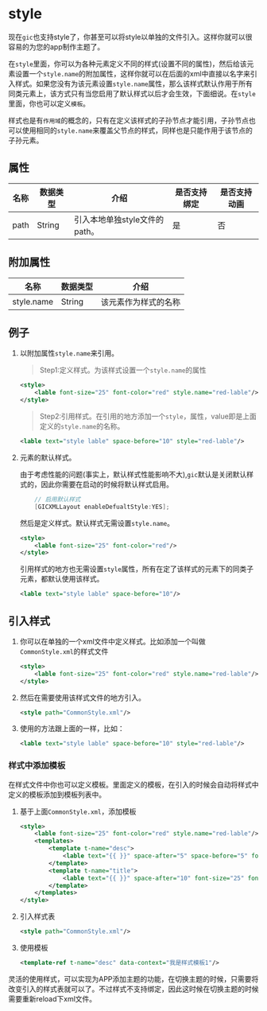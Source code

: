 # style

现在`gic`也支持style了，你甚至可以将style以单独的文件引入。这样你就可以很容易的为您的app制作主题了。

在`style`里面，你可以为各种元素定义不同的样式(设置不同的属性)，然后给该元素设置一个`style.name`的附加属性，这样你就可以在后面的xml中直接以名字来引入样式。如果您没有为该元素设置`style.name`属性，那么该样式默认作用于所有同类元素上，该方式只有当您启用了默认样式以后才会生效，下面细说。在`style`里面，你也可以定义`模板`。

样式也是有`作用域`的概念的，只有在定义该样式的子孙节点才能引用，子孙节点也可以使用相同的`style.name`来覆盖父节点的样式，同样也是只能作用于该节点的子孙元素。

## 属性

| 名称 | 数据类型 | 介绍                          | 是否支持绑定 | 是否支持动画 |
| ---- | -------- | ----------------------------- | ------------ | ------------ |
| path | String   | 引入本地单独style文件的path。 | 是           | 否           |

## 附加属性

| 名称       | 数据类型 | 介绍                 |
| ---------- | -------- | -------------------- |
| style.name | String   | 该元素作为样式的名称 |



## 例子

1. 以附加属性`style.name`来引用。

   > Step1:定义样式。为该样式设置一个`style.name`的属性

   ```xml
   <style>
       <lable font-size="25" font-color="red" style.name="red-lable"/>
   </style>
   ```

   > Step2:引用样式。在引用的地方添加一个`style`，属性，value即是上面定义的`style.name`的名称。

   ```xml
   <lable text="style lable" space-before="10" style="red-lable"/>
   ```

2. 元素的默认样式。

   由于考虑性能的问题(事实上，默认样式性能影响不大),`gic`默认是关闭默认样式的，因此你需要在启动的时候将默认样式启用。

   ```objective-c
       // 启用默认样式
       [GICXMLLayout enableDefualtStyle:YES];
   ```

   然后是定义样式。默认样式无需设置`style.name`。

   ```xml
   <style>
       <lable font-size="25" font-color="red"/>
   </style>
   ```

   引用样式的地方也无需设置`style`属性，所有在定了该样式的元素下的同类子元素，都默认使用该样式。

   ```xml
   <lable text="style lable" space-before="10"/>
   ```

## 引入样式

1. 你可以在单独的一个xml文件中定义样式。比如添加一个叫做`CommonStyle.xml`的样式文件

   ```xml
   <style>
       <lable font-size="25" font-color="red" style.name="red-lable"/>
   </style>
   ```

2. 然后在需要使用该样式文件的地方引入。

   ```xml
   <style path="CommonStyle.xml"/>
   ```

3. 使用的方法跟上面的一样，比如：

   ```xml
   <lable text="style lable" space-before="10" style="red-lable"/>
   ```

### 样式中添加模板

在样式文件中你也可以定义模板。里面定义的模板，在引入的时候会自动将样式中定义的模板添加到模板列表中。

1. 基于上面`CommonStyle.xml`，添加模板

   ```xml
   <style>
       <lable font-size="25" font-color="red" style.name="red-lable"/>
       <templates>
           <template t-name="desc">
               <lable text="{{ }}" space-after="5" space-before="5" font-size="25" font-color="666666"/>
           </template>
           <template t-name="title">
               <lable text="{{ }}" space-after="10" font-size="25" font-color="blue"/>
           </template>
       </templates>
   </style>
   ```

2. 引入样式表

   ```xml
   <style path="CommonStyle.xml"/>
   ```

3. 使用模板

   ```xml
   <template-ref t-name="desc" data-context="我是样式模板1"/>
   ```





灵活的使用样式，可以实现为APP添加主题的功能，在切换主题的时候，只需要将改变引入的样式表就可以了。不过样式不支持绑定，因此这时候在切换主题的时候需要重新reload下xml文件。